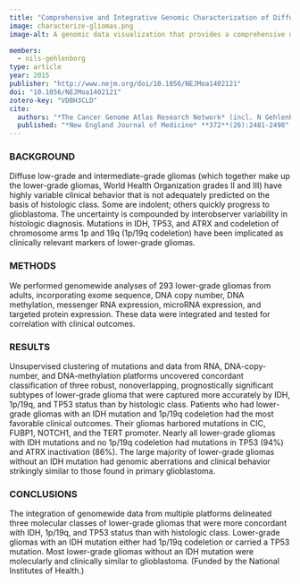 ```yaml
---
title: "Comprehensive and Integrative Genomic Characterization of Diffuse Lower Grade Gliomas"
image: characterize-gliomas.png
image-alt: A genomic data visualization that provides a comprehensive overview of the genomic landscape of glioma tumors involving mutation counts, patient characteristics like age and sex, as well as the molecular subtypes and mutation types observed across the samples.

members:
  - nils-gehlenborg
type: article
year: 2015
publisher: "http://www.nejm.org/doi/10.1056/NEJMoa1402121"
doi: "10.1056/NEJMoa1402121"
zotero-key: "VDBH3CLD"
cite:
  authors: "*The Cancer Genome Atlas Research Network* (incl. N Gehlenborg)"
  published: "*New England Journal of Medicine* **372**(26):2481-2498"
---
```

### BACKGROUND
Diffuse low-grade and intermediate-grade gliomas (which together make up the lower-grade gliomas, World Health Organization grades II and III) have highly variable clinical behavior that is not adequately predicted on the basis of histologic class. Some are indolent; others quickly progress to glioblastoma. The uncertainty is compounded by interobserver variability in histologic diagnosis. Mutations in IDH, TP53, and ATRX and codeletion of chromosome arms 1p and 19q (1p/19q codeletion) have been implicated as clinically relevant markers of lower-grade gliomas.

### METHODS
We performed genomewide analyses of 293 lower-grade gliomas from adults, incorporating exome sequence, DNA copy number, DNA methylation, messenger RNA expression, microRNA expression, and targeted protein expression. These data were integrated and tested for correlation with clinical outcomes.

### RESULTS
Unsupervised clustering of mutations and data from RNA, DNA-copy-number, and DNA-methylation platforms uncovered concordant classification of three robust, nonoverlapping, prognostically significant subtypes of lower-grade glioma that were captured more accurately by IDH, 1p/19q, and TP53 status than by histologic class. Patients who had lower-grade gliomas with an IDH mutation and 1p/19q codeletion had the most favorable clinical outcomes. Their gliomas harbored mutations in CIC, FUBP1, NOTCH1, and the TERT promoter. Nearly all lower-grade gliomas with IDH mutations and no 1p/19q codeletion had mutations in TP53 (94%) and ATRX inactivation (86%). The large majority of lower-grade gliomas without an IDH mutation had genomic aberrations and clinical behavior strikingly similar to those found in primary glioblastoma.

### CONCLUSIONS
The integration of genomewide data from multiple platforms delineated three molecular classes of lower-grade gliomas that were more concordant with IDH, 1p/19q, and TP53 status than with histologic class. Lower-grade gliomas with an IDH mutation either had 1p/19q codeletion or carried a TP53 mutation. Most lower-grade gliomas without an IDH mutation were molecularly and clinically similar to glioblastoma. (Funded by the National Institutes of Health.)
